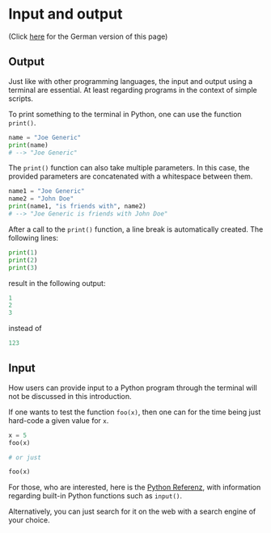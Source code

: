 # Input and output
(Click [here](https://jensliebehenschel.github.io/ShortPythonIntro/de/input-und-output.html) for the German version of this page)

## Output
Just like with other programming languages, the input and output using a terminal are essential. At least regarding programs in the context of simple scripts.

To print something to the terminal in Python, one can use the function <code>print()</code>.
```py
name = "Joe Generic"
print(name)
# --> "Joe Generic"
```
The <code>print()</code> function can also take multiple parameters. In this case, the provided parameters are concatenated with a whitespace between them.
```py
name1 = "Joe Generic"
name2 = "John Doe"
print(name1, "is friends with", name2)
# --> "Joe Generic is friends with John Doe"
```
After a call to the <code>print()</code> function, a line break is automatically created.
The following lines:
```py
print(1)
print(2)
print(3)
```
result in the following output:
```py
1
2
3
```
instead of
```py
123
```

## Input

How users can provide input to a Python program through the terminal will not be discussed in this introduction.

If one wants to test the function <code>foo(x)</code>, then one can for the time being just hard-code a given value for <code>x</code>.
```py
x = 5
foo(x)

# or just

foo(x)
```

For those, who are interested, here is the <a href="https://docs.python.org/3/library/functions.html" target="_blank">Python Referenz</a>, with information regarding built-in Python functions such as <code>input()</code>.

Alternatively, you can just search for it on the web with a search engine of your choice.
